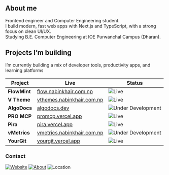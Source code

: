 


## About me

Frontend engineer and Computer Engineering student.  
I build modern, fast web apps with Next.js and TypeScript, with a strong focus on clean UI/UX.  
Studying B.E. Computer Engineering at IOE Purwanchal Campus (Dharan).

## Projects I’m building

I’m currently building a mix of developer tools, productivity apps, and learning platforms

| Project | Live | Status | 
|---|---|---|
| **FlowMint** | [flow.nabinkhair.com.np](https://flow.nabinkhair.com.np/) | ![Live](https://img.shields.io/badge/Live-brightgreen) |
| **V Theme** | [vthemes.nabinkhair.com.np](https://vthemes.nabinkhair.com.np/) | ![Live](https://img.shields.io/badge/Live-brightgreen) | 
| **AlgoDocs** | [algodocs.dev](https://www.algodocs.dev/) | ![Under Development](https://img.shields.io/badge/Under_Development-orange) |
| **PRO MCP** | [promcp.vercel.app](https://promcp.vercel.app/) | ![Live](https://img.shields.io/badge/Live-brightgreen) | 
| **Pira** | [pira.vercel.app](https://pira.vercel.app/) | ![Live](https://img.shields.io/badge/Live-brightgreen) | 
| **vMetrics** | [vmetrics.nabinkhair.com.np](https://vmetrics.nabinkhair.com.np/) | ![Under Development](https://img.shields.io/badge/Under_Development-orange) | 
| **YourGit** | [yourgit.vercel.app](https://yourgit.vercel.app/) | ![Live](https://img.shields.io/badge/Live-brightgreen) | 

### Contact
[![Website](https://img.shields.io/badge/Website-nabinkhair.com.np-000000)](https://www.nabinkhair.com.np/)
[![About](https://img.shields.io/badge/About-Profile-1f6feb)](https://www.nabinkhair.com.np/about)
![Location](https://img.shields.io/badge/Location-Nepal-555555)

<!-- Last updated: 2025-08-29 -->

